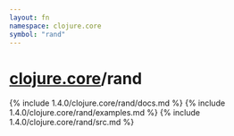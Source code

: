 ```yaml
---
layout: fn
namespace: clojure.core
symbol: "rand"
---
```


# [clojure.core](../)/rand

{% include 1.4.0/clojure.core/rand/docs.md %}
{% include 1.4.0/clojure.core/rand/examples.md %}
{% include 1.4.0/clojure.core/rand/src.md %}


